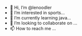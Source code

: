 - 👋 Hi, I’m @lenoodler
- 👀 I’m interested in sports...
- 🌱 I’m currently learning java...
- 💞️ I’m looking to collaborate on ...
- 📫 How to reach me ...

<!---
lenoodler/lenoodler is a ✨ special ✨ repository because its `README.md` (this file) appears on your GitHub profile.
You can click the Preview link to take a look at your changes.
--->

